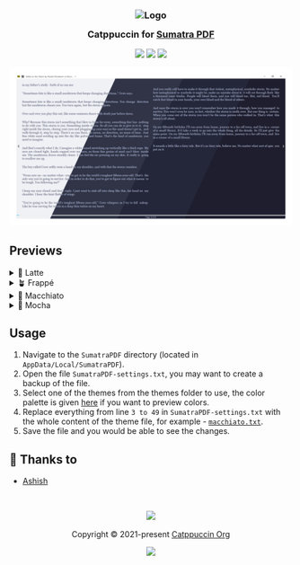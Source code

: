 <h3 align="center">
	<img src="https://raw.githubusercontent.com/catppuccin/catppuccin/dev/assets/logos/exports/1544x1544_circle.png" width="100" alt="Logo"/><br/>
	<img src="https://raw.githubusercontent.com/catppuccin/catppuccin/dev/assets/misc/transparent.png" height="30" width="0px"/>
	Catppuccin for 
  <a href="https://www.sumatrapdfreader.org">Sumatra PDF</a>
	<img src="https://raw.githubusercontent.com/catppuccin/catppuccin/dev/assets/misc/transparent.png" height="30" width="0px"/>
</h3>

<p align="center">
  <a href="https://github.com/catppuccin/sumatra-pdf/stargazers"><img src="https://img.shields.io/github/stars/catppuccin/sumatra-pdf?colorA=363a4f&colorB=b7bdf8&style=for-the-badge"></a>
  <a href="https://github.com/catppuccin/sumatra-pdf/issues"><img src="https://img.shields.io/github/issues/catppuccin/sumatra-pdf?colorA=363a4f&colorB=f5a97f&style=for-the-badge"></a>
  <a href="https://github.com/catppuccin/sumatra-pdf/contributors"><img src="https://img.shields.io/github/contributors/catppuccin/sumatra-pdf?colorA=363a4f&colorB=a6da95&style=for-the-badge"></a>
</p>

<p align="center">
  <img src="assets/sumatra-preview.webp"/>
</p>

## Previews

<details>
<summary>🌻 Latte</summary>
<img src="assets/sumatra-latte.png"/>
</details>
<details>
<summary>🪴 Frappé</summary>
<img src="assets/sumatra-frappe.png"/>
</details>
<details>
<summary>🌺 Macchiato</summary>
<img src="assets/sumatra-macchiato.png"/>
</details>
<details>
<summary>🌿 Mocha</summary>
<img src="assets/sumatra-mocha.png"/>
</details>

## Usage

1. Navigate to the `SumatraPDF` directory (located in `AppData/Local/SumatraPDF`).
2. Open the file `SumatraPDF-settings.txt`, you may want to create a backup of the file.
3. Select one of the themes from the themes folder to use, the color palette is given [here](https://github.com/catppuccin/catppuccin#-palettes) if you want to preview colors.
2. Replace everything from line `3 to 49` in `SumatraPDF-settings.txt` with the whole content of the theme file, for example - [`macchiato.txt`](/themes/macchiato.txt).
4. Save the file and you would be able to see the changes.

## 💝 Thanks to

- [Ashish](https://github.com/asheeeshh)

&nbsp;

<p align="center"><img src="https://raw.githubusercontent.com/catppuccin/catppuccin/dev/assets/footers/gray0_ctp_on_line.svg?sanitize=true" /></p>
<p align="center">Copyright &copy; 2021-present <a href="https://github.com/catppuccin" target="_blank">Catppuccin Org</a>
<p align="center"><a href="https://github.com/catppuccin/catppuccin/blob/main/LICENSE"><img src="https://img.shields.io/static/v1.svg?style=for-the-badge&label=License&message=MIT&logoColor=d9e0ee&colorA=363a4f&colorB=b7bdf8"/></a></p>
